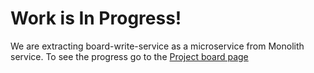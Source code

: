 # Work is In Progress!
We are extracting board-write-service as a microservice from Monolith service. 
To see the progress go to the [Project board page](https://github.com/users/hamed-shirbandi/projects/2)